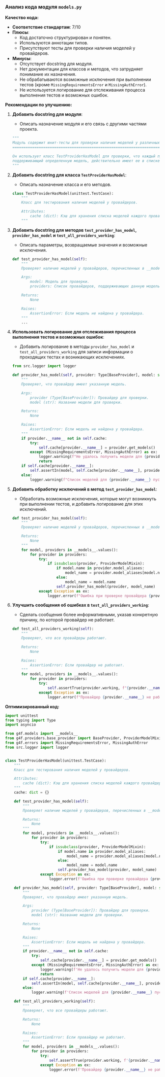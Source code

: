 ### **Анализ кода модуля `models.py`**

**Качество кода:**

- **Соответствие стандартам**: 7/10
- **Плюсы**:
    - Код достаточно структурирован и понятен.
    - Используются аннотации типов.
    - Присутствуют тесты для проверки наличия моделей у провайдеров.
- **Минусы**:
    - Отсутствует docstring для модуля.
    - Нет документации для классов и методов, что затрудняет понимание их назначения.
    - Не обрабатываются возможные исключения при выполнении тестов (кроме `MissingRequirementsError` и `MissingAuthError`).
    - Не используется логирование для отслеживания процесса выполнения тестов и возможных ошибок.

**Рекомендации по улучшению:**

1.  **Добавить docstring для модуля**:
    - Описать назначение модуля и его связь с другими частями проекта.
    ```python
    """
    Модуль содержит юнит-тесты для проверки наличия моделей у различных провайдеров в g4f.
    ========================================================================================

    Он использует класс TestProviderHasModel для проверки, что каждый провайдер, 
    поддерживающий определенную модель, действительно имеет ее в списке доступных моделей.
    """
    ```

2.  **Добавить docstring для класса `TestProviderHasModel`**:
    - Описать назначение класса и его методов.
    ```python
    class TestProviderHasModel(unittest.TestCase):
        """
        Класс для тестирования наличия моделей у провайдеров.

        Attributes:
            cache (dict): Кэш для хранения списка моделей каждого провайдера.
        """
    ```

3.  **Добавить docstring для методов `test_provider_has_model`, `provider_has_model` и `test_all_providers_working`**:
    - Описать параметры, возвращаемые значения и возможные исключения.
    ```python
    def test_provider_has_model(self):
        """
        Проверяет наличие моделей у провайдеров, перечисленных в __models__.

        Args:
            model: Модель для проверки.
            providers: Список провайдеров, поддерживающих данную модель.

        Returns:
            None

        Raises:
            AssertionError: Если модель не найдена у провайдера.
        """
        ...
    ```

4.  **Использовать логирование для отслеживания процесса выполнения тестов и возможных ошибок**:
    - Добавить логирование в методы `provider_has_model` и `test_all_providers_working` для записи информации о проходящих тестах и возникающих исключениях.
    ```python
    from src.logger import logger

    def provider_has_model(self, provider: Type[BaseProvider], model: str):
        """
        Проверяет, что провайдер имеет указанную модель.

        Args:
            provider (Type[BaseProvider]): Провайдер для проверки.
            model (str): Название модели для проверки.

        Returns:
            None

        Raises:
            AssertionError: Если модель не найдена у провайдера.
        """
        if provider.__name__ not in self.cache:
            try:
                self.cache[provider.__name__] = provider.get_models()
            except (MissingRequirementsError, MissingAuthError) as ex:
                logger.warning(f"Не удалось получить модели для {provider.__name__}: {ex}", exc_info=True)
                return
        if self.cache[provider.__name__]:
            self.assertIn(model, self.cache[provider.__name__], provider.__name__)
        else:
            logger.warning(f"Список моделей для {provider.__name__} пуст.")
    ```

5.  **Добавить обработку исключений в метод `test_provider_has_model`**:
    - Обработать возможные исключения, которые могут возникнуть при выполнении тестов, и добавить логирование для этих исключений.
    ```python
    def test_provider_has_model(self):
        """
        Проверяет наличие моделей у провайдеров, перечисленных в __models__.

        Returns:
            None
        """
        for model, providers in __models__.values():
            for provider in providers:
                try:
                    if issubclass(provider, ProviderModelMixin):
                        if model.name in provider.model_aliases:
                            model_name = provider.model_aliases[model.name]
                        else:
                            model_name = model.name
                        self.provider_has_model(provider, model_name)
                except Exception as ex:
                    logger.error(f"Ошибка при проверке провайдера {provider.__name__} для модели {model.name}: {ex}", exc_info=True)
    ```

6.  **Улучшить сообщения об ошибках в `test_all_providers_working`**:
    - Сделать сообщения более информативными, указав конкретную причину, по которой провайдер не работает.
    ```python
    def test_all_providers_working(self):
        """
        Проверяет, что все провайдеры работают.

        Returns:
            None

        Raises:
            AssertionError: Если провайдер не работает.
        """
        for model, providers in __models__.values():
            for provider in providers:
                try:
                    self.assertTrue(provider.working, f"{provider.__name__} не работает для модели {model.name}")
                except Exception as ex:
                    logger.error(f"Провайдер {provider.__name__} не работает для модели {model.name}: {ex}", exc_info=True)
    ```

**Оптимизированный код:**

```python
import unittest
from typing import Type
import asyncio

from g4f.models import __models__
from g4f.providers.base_provider import BaseProvider, ProviderModelMixin
from g4f.errors import MissingRequirementsError, MissingAuthError
from src.logger import logger


class TestProviderHasModel(unittest.TestCase):
    """
    Класс для тестирования наличия моделей у провайдеров.

    Attributes:
        cache (dict): Кэш для хранения списка моделей каждого провайдера.
    """
    cache: dict = {}

    def test_provider_has_model(self):
        """
        Проверяет наличие моделей у провайдеров, перечисленных в __models__.

        Returns:
            None
        """
        for model, providers in __models__.values():
            for provider in providers:
                try:
                    if issubclass(provider, ProviderModelMixin):
                        if model.name in provider.model_aliases:
                            model_name = provider.model_aliases[model.name]
                        else:
                            model_name = model.name
                        self.provider_has_model(provider, model_name)
                except Exception as ex:
                    logger.error(f'Ошибка при проверке провайдера {provider.__name__} для модели {model.name}: {ex}', exc_info=True)

    def provider_has_model(self, provider: Type[BaseProvider], model: str):
        """
        Проверяет, что провайдер имеет указанную модель.

        Args:
            provider (Type[BaseProvider]): Провайдер для проверки.
            model (str): Название модели для проверки.

        Returns:
            None

        Raises:
            AssertionError: Если модель не найдена у провайдера.
        """
        if provider.__name__ not in self.cache:
            try:
                self.cache[provider.__name__] = provider.get_models()
            except (MissingRequirementsError, MissingAuthError) as ex:
                logger.warning(f'Не удалось получить модели для {provider.__name__}: {ex}', exc_info=True)
                return
        if self.cache[provider.__name__]:
            self.assertIn(model, self.cache[provider.__name__], provider.__name__)
        else:
            logger.warning(f'Список моделей для {provider.__name__} пуст.')

    def test_all_providers_working(self):
        """
        Проверяет, что все провайдеры работают.

        Returns:
            None

        Raises:
            AssertionError: Если провайдер не работает.
        """
        for model, providers in __models__.values():
            for provider in providers:
                try:
                    self.assertTrue(provider.working, f'{provider.__name__} не работает для модели {model.name}')
                except Exception as ex:
                    logger.error(f'Провайдер {provider.__name__} не работает для модели {model.name}: {ex}', exc_info=True)